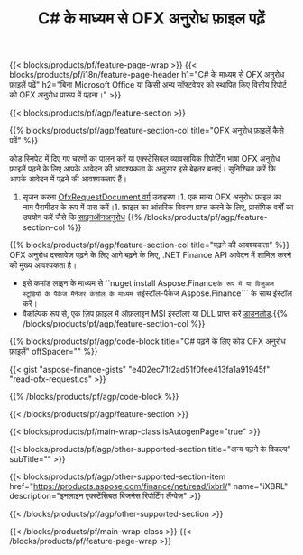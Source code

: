 ﻿---
title: C# के माध्यम से OFX अनुरोध फ़ाइल पढ़ें
description: OFX अनुरोध फ़ाइल पढ़ने के लिए नमूना कोड। बैच को पढ़ने के लिए API उदाहरण कोड का उपयोग करें OFX .NET आधारित एप्लिकेशन के भीतर फाइलों का अनुरोध करें। 
url: /hi/net/read/ofx-request/
family: finance
platformtag: net
feature: read
informat: OFX request
outformat: 
otherformats: 
---
{{< blocks/products/pf/feature-page-wrap >}}
{{< blocks/products/pf/i18n/feature-page-header h1="C# के माध्यम से OFX अनुरोध फ़ाइलें पढ़ें" h2="बिना Microsoft Office या किसी अन्य सॉफ़्टवेयर को स्थापित किए वित्तीय रिपोर्ट को OFX अनुरोध प्रारूप में पढ़ना।" >}}

{{< blocks/products/pf/agp/feature-section >}}

{{% blocks/products/pf/agp/feature-section-col title="OFX अनुरोध फ़ाइलें कैसे पढ़ें" %}}

कोड स्निपेट में दिए गए चरणों का पालन करें या एक्स्टेंसिबल व्यावसायिक रिपोर्टिंग भाषा OFX अनुरोध फ़ाइलें पढ़ने के लिए आपके आवेदन की आवश्यकता के अनुसार इसे बेहतर बनाएं। सुनिश्चित करें कि आपके आवेदन में पढ़ने की आवश्यकताएं हैं।

1. सृजन करना [OfxRequestDocument वर्ग](https://apireference.aspose.com/finance/net/aspose.finance.ofx/ofxrequestdocument) उदाहरण।1. एक मान्य OFX अनुरोध फ़ाइल का नाम पैरामीटर के रूप में पास करें।1. फ़ाइल का आंतरिक विवरण प्राप्त करने के लिए, प्रासंगिक वर्गों का उपयोग करें जैसे कि [साइनऑनअनुरोध](https://apireference.aspose.com/finance/net/aspose.finance.ofx.signon/signonrequest)
{{% /blocks/products/pf/agp/feature-section-col %}}

{{% blocks/products/pf/agp/feature-section-col title="पढ़ने की आवश्यकता" %}}
OFX अनुरोध दस्तावेज़ पढ़ने के लिए आगे बढ़ने के लिए, .NET Finance API आवेदन में शामिल करने की मुख्य आवश्यकता है। 
- इसे कमांड लाइन के माध्यम से ``nuget install Aspose.Finance``` के रूप में या विजुअल स्टूडियो के पैकेज मैनेजर कंसोल के माध्यम से ```इंस्टॉल-पैकेज Aspose.Finance``` के साथ इंस्टॉल करें।
- वैकल्पिक रूप से, एक ज़िप फ़ाइल में ऑफ़लाइन MSI इंस्टॉलर या DLL प्राप्त करें [डाउनलोड](https://downloads.aspose.com/finance/net).{{% /blocks/products/pf/agp/feature-section-col %}}

{{% blocks/products/pf/agp/code-block title="C# पढ़ने के लिए कोड OFX अनुरोध फ़ाइलें" offSpacer="" %}}

{{< gist "aspose-finance-gists" "e402ec71f2ad51f0fee413fa1a91945f" "read-ofx-request.cs" >}}

{{% /blocks/products/pf/agp/code-block %}}

{{< /blocks/products/pf/agp/feature-section >}}

{{< blocks/products/pf/main-wrap-class isAutogenPage="true" >}}

{{< blocks/products/pf/agp/other-supported-section title="अन्य पढ़ने के विकल्प" subTitle="" >}}

{{< blocks/products/pf/agp/other-supported-section-item href="https://products.aspose.com/finance/net/read/ixbrl/" name="iXBRL" description="इनलाइन एक्स्टेंसिबल बिजनेस रिपोर्टिंग लैंग्वेज" >}}

{{< /blocks/products/pf/agp/other-supported-section >}}

{{< /blocks/products/pf/main-wrap-class >}}
{{< /blocks/products/pf/feature-page-wrap >}}
